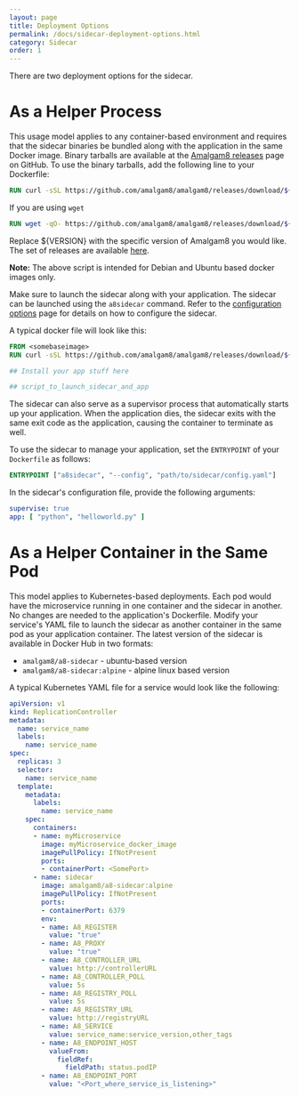 ```yaml
---
layout: page
title: Deployment Options
permalink: /docs/sidecar-deployment-options.html
category: Sidecar
order: 1
---
```


There are two deployment options for the sidecar.

# As a Helper Process

This usage model applies to any container-based environment and requires
that the sidecar binaries be bundled along with the application in the same
Docker image.  Binary tarballs are available at the
[Amalgam8 releases](https://github.com/amalgam8/amalgam8/releases) page on
GitHub. To use the binary tarballs, add the following line to your
Dockerfile:

```dockerfile
RUN curl -sSL https://github.com/amalgam8/amalgam8/releases/download/${VERSION}/a8sidecar.sh | sh
```

If you are using `wget`

```dockerfile
RUN wget -qO- https://github.com/amalgam8/amalgam8/releases/download/${VERSION}/a8sidecar.sh | sh
```

Replace ${VERSION} with the specific version of Amalgam8 you would
like. The set of releases are available
[here](https://github.com/amalgam8/amalgam8/releases).

**Note:** The above script is intended for Debian and Ubuntu based docker images only.

Make sure to launch the sidecar along with your application. The sidecar
can be launched using the `a8sidecar` command. Refer to the
[configuration options](/docs/sidecar-configuration.html) page for details on how to
configure the sidecar.

A typical docker file will look like this:

```dockerfile
FROM <somebaseimage>
RUN curl -sSL https://github.com/amalgam8/amalgam8/releases/download/${VERSION}/a8sidecar.sh | sh

## Install your app stuff here

## script_to_launch_sidecar_and_app
```

The sidecar can also serve as a supervisor process that automatically
starts up your application. When the application dies, the sidecar exits
with the same exit code as the application, causing the container to
terminate as well. 

To use the sidecar to manage your application, set the `ENTRYPOINT` of your
`Dockerfile` as follows:

```dockerfile
ENTRYPOINT ["a8sidecar", "--config", "path/to/sidecar/config.yaml"]
```

In the sidecar's configuration file, provide the following arguments:

```yaml
supervise: true
app: [ "python", "helloworld.py" ]
```


# As a Helper Container in the Same Pod

This model applies to Kubernetes-based deployments. Each pod would have the
microservice running in one container and the sidecar in another.  No
changes are needed to the application's Dockerfile. Modify your service's
YAML file to launch the sidecar as another container in the same pod as
your application container. The latest version of the sidecar is available
in Docker Hub in two formats:

*  `amalgam8/a8-sidecar` - ubuntu-based version
*  `amalgam8/a8-sidecar:alpine` - alpine linux based version

A typical Kubernetes YAML file for a service would look like the following:

```yaml
apiVersion: v1
kind: ReplicationController
metadata:
  name: service_name
  labels:
    name: service_name
spec:
  replicas: 3
  selector:
    name: service_name
  template:
    metadata:
      labels:
        name: service_name
    spec:
      containers:
      - name: myMicroservice
        image: myMicroservice_docker_image
        imagePullPolicy: IfNotPresent
        ports:
        - containerPort: <SomePort>
      - name: sidecar
        image: amalgam8/a8-sidecar:alpine
        imagePullPolicy: IfNotPresent
        ports:
        - containerPort: 6379
        env:
        - name: A8_REGISTER
          value: "true"
        - name: A8_PROXY
          value: "true"
        - name: A8_CONTROLLER_URL
          value: http://controllerURL
        - name: A8_CONTROLLER_POLL
          value: 5s
        - name: A8_REGISTRY_POLL
          value: 5s
        - name: A8_REGISTRY_URL
          value: http://registryURL
        - name: A8_SERVICE
          value: service_name:service_version,other_tags
        - name: A8_ENDPOINT_HOST
          valueFrom:
            fieldRef:
              fieldPath: status.podIP
        - name: A8_ENDPOINT_PORT
          value: "<Port_where_service_is_listening>"
```
